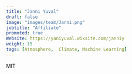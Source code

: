 ```yaml
---
title: "Janni Yuval"
draft: false
image: "images/team/Janni.png"
jobtitle: "Affiliate"
promoted: true
Website: https://yaniyuval.wixsite.com/janniy
weight: 15
tags: [Atmosphere,  Climate, Machine Learning]
---
```


MIT
